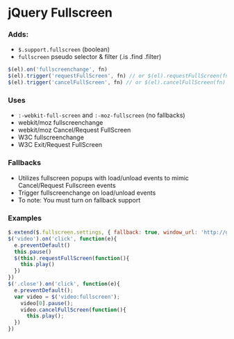 # jQuery Fullscreen

### Adds: 
 
- `$.support.fullscreen` (boolean)
- `fullscreen` pseudo selector & filter (.is .find .filter)

```js
$(el).on('fullscreenchange', fn)
$(el).trigger('requestFullScreen', fn) // or $(el).requestFullScreen(fn)
$(el).trigger('cancelFullScreen', fn) // or $(el).cancelFullScreen(fn)
```

### Uses
 
- `:-webkit-full-screen` and `:-moz-fullscreen` (no fallbacks)
- webkit/moz fullscreenchange
- webkit/moz Cancel/Request FullScreen 
- W3C fullscreenchange 
- W3C Exit/Request FullScreen 
 
### Fallbacks
 
- Utilizes fullscreen popups with load/unload events to mimic Cancel/Request Fullscreen events
- Trigger fullscreenchange on load/unload events
- To note: You must turn on fallback support 
 
### Examples

```js
$.extend($.fullscreen.settings, { fallback: true, window_url: 'http://google.com' })
$('video').on('click', function(e){
  e.preventDefault()
  this.pause()
  $(this).requestFullScreen(function(){
    this.play()
  })
})
$('.close').on('click', function(e){
  e.preventDefault();
  var video = $('video:fullscreen');
    video[0].pause();
    video.cancelFullScreen(function(){
      this.play();
  })
})
```
